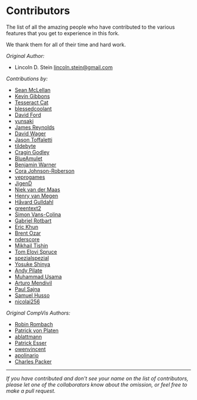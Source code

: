 # Contributors

The list of all the amazing people who have contributed to the various features that you get to experience in this fork.

We thank them for all of their time and hard work.

_Original Author:_

- Lincoln D. Stein <lincoln.stein@gmail.com>

_Contributions by:_

- [Sean McLellan](https://github.com/Oceanswave)
- [Kevin Gibbons](https://github.com/bakkot)
- [Tesseract Cat](https://github.com/TesseractCat)
- [blessedcoolant](https://github.com/blessedcoolant)
- [David Ford](https://github.com/david-ford)
- [yunsaki](https://github.com/yunsaki)
- [James Reynolds](https://github.com/magnusviri)
- [David Wager](https://github.com/maddavid123)
- [Jason Toffaletti](https://github.com/toffaletti)
- [tildebyte](https://github.com/tildebyte)
- [Cragin Godley](https://github.com/cgodley)
- [BlueAmulet](https://github.com/BlueAmulet)
- [Benjamin Warner](https://github.com/warner-benjamin)
- [Cora Johnson-Roberson](https://github.com/corajr)
- [veprogames](https://github.com/veprogames)
- [JigenD](https://github.com/JigenD)
- [Niek van der Maas](https://github.com/Niek)
- [Henry van Megen](https://github.com/hvanmegen)
- [Håvard Gulldahl](https://github.com/havardgulldahl)
- [greentext2](https://github.com/greentext2)
- [Simon Vans-Colina](https://github.com/simonvc)
- [Gabriel Rotbart](https://github.com/gabrielrotbart)
- [Eric Khun](https://github.com/erickhun)
- [Brent Ozar](https://github.com/BrentOzar)
- [nderscore](https://github.com/nderscore)
- [Mikhail Tishin](https://github.com/tishin)
- [Tom Elovi Spruce](https://github.com/ilovecomputers)
- [spezialspezial](https://github.com/spezialspezial)
- [Yosuke Shinya](https://github.com/shinya7y)
- [Andy Pilate](https://github.com/Cubox)
- [Muhammad Usama](https://github.com/SMUsamaShah)
- [Arturo Mendivil](https://github.com/artmen1516)
- [Paul Sajna](https://github.com/sajattack)
- [Samuel Husso](https://github.com/shusso)
- [nicolai256](https://github.com/nicolai256)

_Original CompVis Authors:_

- [Robin Rombach](https://github.com/rromb)
- [Patrick von Platen](https://github.com/patrickvonplaten)
- [ablattmann](https://github.com/ablattmann)
- [Patrick Esser](https://github.com/pesser)
- [owenvincent](https://github.com/owenvincent)
- [apolinario](https://github.com/apolinario)
- [Charles Packer](https://github.com/cpacker)

---

_If you have contributed and don't see your name on the list of contributors, please let one of the collaborators know about the omission, or feel free to make a pull request._
